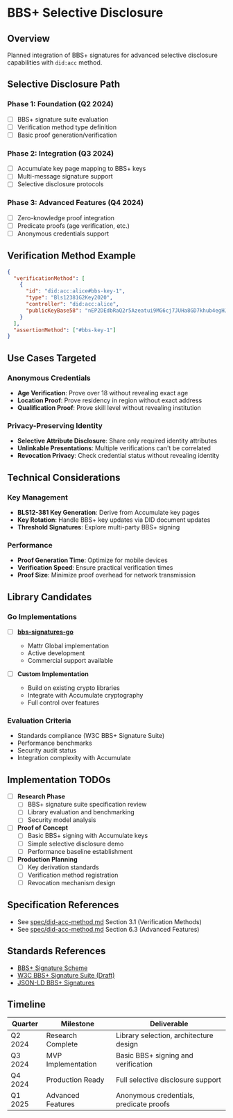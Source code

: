 # BBS+ Selective Disclosure

## Overview
Planned integration of BBS+ signatures for advanced selective disclosure capabilities with `did:acc` method.

## Selective Disclosure Path

### Phase 1: Foundation (Q2 2024)
- [ ] BBS+ signature suite evaluation
- [ ] Verification method type definition
- [ ] Basic proof generation/verification

### Phase 2: Integration (Q3 2024)
- [ ] Accumulate key page mapping to BBS+ keys
- [ ] Multi-message signature support
- [ ] Selective disclosure protocols

### Phase 3: Advanced Features (Q4 2024)
- [ ] Zero-knowledge proof integration
- [ ] Predicate proofs (age verification, etc.)
- [ ] Anonymous credentials support

## Verification Method Example

```json
{
  "verificationMethod": [
    {
      "id": "did:acc:alice#bbs-key-1",
      "type": "Bls12381G2Key2020",
      "controller": "did:acc:alice",
      "publicKeyBase58": "nEP2DEdbRaQ2r5Azeatui9MG6cj7JUHa8GD7khub4egHJREEuvj4Y8YG8w671LnZ"
    }
  ],
  "assertionMethod": ["#bbs-key-1"]
}
```

## Use Cases Targeted

### Anonymous Credentials
- **Age Verification**: Prove over 18 without revealing exact age
- **Location Proof**: Prove residency in region without exact address
- **Qualification Proof**: Prove skill level without revealing institution

### Privacy-Preserving Identity
- **Selective Attribute Disclosure**: Share only required identity attributes
- **Unlinkable Presentations**: Multiple verifications can't be correlated
- **Revocation Privacy**: Check credential status without revealing identity

## Technical Considerations

### Key Management
- **BLS12-381 Key Generation**: Derive from Accumulate key pages
- **Key Rotation**: Handle BBS+ key updates via DID document updates
- **Threshold Signatures**: Explore multi-party BBS+ signing

### Performance
- **Proof Generation Time**: Optimize for mobile devices
- **Verification Speed**: Ensure practical verification times
- **Proof Size**: Minimize proof overhead for network transmission

## Library Candidates

### Go Implementations
- [ ] **[bbs-signatures-go](https://github.com/mattrglobal/bbs-signatures-go)**
  - Mattr Global implementation
  - Active development
  - Commercial support available

- [ ] **Custom Implementation**
  - Build on existing crypto libraries
  - Integrate with Accumulate cryptography
  - Full control over features

### Evaluation Criteria
- Standards compliance (W3C BBS+ Signature Suite)
- Performance benchmarks
- Security audit status
- Integration complexity with Accumulate

## Implementation TODOs

- [ ] **Research Phase**
  - [ ] BBS+ signature suite specification review
  - [ ] Library evaluation and benchmarking
  - [ ] Security model analysis

- [ ] **Proof of Concept**
  - [ ] Basic BBS+ signing with Accumulate keys
  - [ ] Simple selective disclosure demo
  - [ ] Performance baseline establishment

- [ ] **Production Planning**
  - [ ] Key derivation standards
  - [ ] Verification method registration
  - [ ] Revocation mechanism design

## Specification References

- See [spec/did-acc-method.md](../spec/did-acc-method.md) Section 3.1 (Verification Methods)
- See [spec/did-acc-method.md](../spec/did-acc-method.md) Section 6.3 (Advanced Features)

## Standards References

- [BBS+ Signature Scheme](https://eprint.iacr.org/2016/663.pdf)
- [W3C BBS+ Signature Suite (Draft)](https://w3c-ccg.github.io/ldp-bbs2020/)
- [JSON-LD BBS+ Signatures](https://w3c-ccg.github.io/lds-bbs2020/)

## Timeline

| Quarter | Milestone | Deliverable |
|---------|-----------|------------|
| Q2 2024 | Research Complete | Library selection, architecture design |
| Q3 2024 | MVP Implementation | Basic BBS+ signing and verification |
| Q4 2024 | Production Ready | Full selective disclosure support |
| Q1 2025 | Advanced Features | Anonymous credentials, predicate proofs |